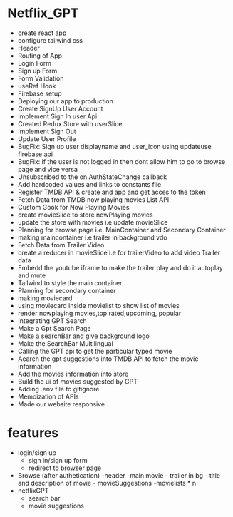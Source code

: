 # Netflix_GPT

  - create react app
  - configure tailwind css
  - Header
  - Routing of App
  - Login Form
  - Sign up Form
  - Form Validation
  - useRef Hook
  - Firebase setup
  - Deploying our app to production
  - Create SignUp User Account
  - Implement Sign In user Api
  - Created Redux Store with userSlice
  - Implement Sign Out
  - Update User Profile
  - BugFix: Sign up user displayname and user_icon using updateuse firebase api
  - BugFix: if the user is not logged in then dont allow him to go to browse page and vice versa
  - Unsubscribed to the on AuthStateChange callback
  - Add hardcoded values and links to constants file
  - Register TMDB API & create and app and get acces to the token
  - Fetch Data from TMDB now playing movies List API
  - Custom Gook for Now Playing Movies
  - create movieSlice to store nowPlaying movies
  - update the store with movies i.e update movieSlice
  - Planning for browse page i.e. MainContainer and Secondary Container
  - making maincontainer i.e trailer in background vdo 
  - Fetch Data from Trailer Video
  - create a reducer in movieSlice i.e for trailerVideo to add video Trailer data
  - Embedd the youtube iframe to make the trailer play and do it autoplay and mute
  - Tailwind to style the main container
  - Planning for secondary container
  - making moviecard
  - using moviecard inside movielist to show list of movies
  - render nowplaying movies,top rated,upcoming, popular 
  - Integrating GPT Search
  - Make a Gpt Search Page
  - Make a searchBar and give background logo
  - Make the SearchBar Multilingual
  - Calling the GPT api to get the particular typed movie
  - Aearch the gpt suggestions into TMDB API to fetch the movie information
  - Add the movies information into store 
  - Build the ui of movies suggested by GPT
  - Adding .env file to gitignore
  - Memoization of APIs
  - Made our website responsive




# features
   - login/sign up
      - sign in/sign up form
      - redirect to browser page
   - Browse (after authetication)
      -header
      -main movie
          - trailer in bg
          - title and description of movie
          - movieSuggestions
               -movielists * n
   - netflixGPT
      - search bar
      - movie suggestions
             